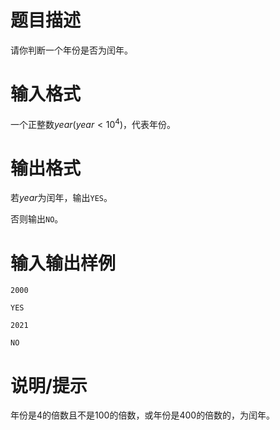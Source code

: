 # 题目描述

请你判断一个年份是否为闰年。

# 输入格式

一个正整数$year(year<10^4)$，代表年份。

# 输出格式

若$year$为闰年，输出`YES`。

否则输出`NO`。

# 输入输出样例

```input1
2000
```

```output1
YES
```

```input2
2021
```

```output2
NO
```

# 说明/提示

年份是$4$的倍数且不是$100$的倍数，或年份是$400$的倍数的，为闰年。
